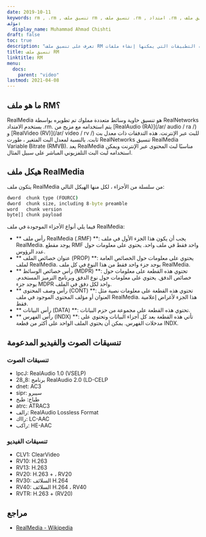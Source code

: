 ```yaml
---
date: 2019-10-11
keywords: rm , .rm , تنسيق ملف rm , تنسيق ملف .rm , امتداد .rm , تنسيق ملف RealMedia
مؤلف:
  display_name: Muhammad Ahmad Chishti
draft: false
toc: true
description: "تعرف على تنسيق ملف RM وواجهات برمجة التطبيقات التي يمكنها إنشاء ملفات RM وفتحها."
title: تنسيق ملف RM
linktitle: RM
menu:
  docs:
    parent: "video"
lastmod: 2021-04-08
---
```


## ما هو ملف RM؟ ##

RealMedia هو تنسيق حاوية وسائط متعددة مملوك تم تطويره بواسطة RealNetworks يستخدم الامتداد .rm. يتم استخدامه مع مزيج من [RealAudio (RA)](/ar/ audio / ra /) و [RealVideo (RV)](/ar/ video / rv /) للبث عبر الإنترنت. هذه التدفقات ذات معدل بت ثابت. بالنسبة لمعدل البت المتغير ، طورت RealNetworks تنسيق RealMedia Variable Bitrate (RMVB). يعد RealMedia مناسبًا لبث المحتوى عبر الإنترنت ويمكن استخدامه لبث البث التلفزيوني المباشر على سبيل المثال.

## هيكل ملف RealMedia ##

يتكون ملف RealMedia من سلسلة من الأجزاء ، لكل منها الهيكل التالي:

```cmd
dword  chunk type (FOURCC)
dword  chunk size, including 8-byte preamble
word   chunk version
byte[] chunk payload
```

فيما يلي أنواع الأجزاء الموجودة في ملف RealMedia:

- ** رأس ملف RealMedia (.RMF) **: يجب أن يكون هذا الجزء الأول في ملف RealMedia. يوجد مقطع RMF واحد فقط في ملف واحد. يحتوي على معلومات حول عدد الرؤوس.
- ** عنوان خصائص الملف (PROP) **: يحتوي على معلومات حول الخصائص العامة لملف RealMedia. يوجد جزء واحد فقط من هذا النوع في كل ملف RealMedia.
- ** رأس خصائص الوسائط (MDPR) **: تحتوي هذه القطعة على معلومات حول خصائص الدفق. يحتوي على معلومات حول نوع الدفق وبرنامج الترميز المستخدم. يوجد جزء MDPR واحد لكل دفق في الملف.
- ** رأس وصف المحتوى (CONT) **: تحتوي هذه القطعة على معلومات نصية مثل العنوان أو مؤلف المحتوى الموجود في ملف RealMedia. هذا الجزء لأغراض إعلامية فقط.
- ** رأس البيانات (DATA) **: تحتوي هذه القطعة على مجموعة من حزم البيانات.
- ** رأس الفهرس (INDX) **: تأتي هذه القطعة بعد كل أجزاء البيانات وتحتوي على مدخلات الفهرس. يمكن أن يحتوي الملف الواحد على أكثر من قطعة INDX.

## تنسيقات الصوت والفيديو المدعومة ##

### تنسيقات الصوت ###

- lpcJ: RealAudio 1.0 (VSELP)
- 28_8: برنامج RealAudio 2.0 (LD-CELP
- dnet: AC3
- sipr: سيبرو
- طباخ: طبخ
- atrc: ATRAC3
- رالف: RealAudio Lossless Format
- رااك: LC-AAC
- راكب: HE-AAC

### تنسيقات الفيديو ###

- CLV1: ClearVideo
- RV10: H.263
- RV13: H.263
- RV20: H.263 + ، RV20
- RV30: السلائف H.264
- RV40: السلائف H.264 ، RV40
- RVTR: H.263 + (RV20)

## مراجع ##

- [RealMedia - Wikipedia](https://en.wikipedia.org/wiki/RealMedia)

